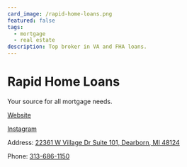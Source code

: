 ```yaml
---
card_image: /rapid-home-loans.png
featured: false
tags:
  - mortgage
  - real estate
description: Top broker in VA and FHA loans.
---
```


# Rapid Home Loans

Your source for all mortgage needs.

[Website](https://rapidhomeloans.com/)

[Instagram](https://www.instagram.com/rapidhomeloans)

Address: [22361 W Village Dr Suite 101, Dearborn, MI 48124](https://maps.app.goo.gl/hbia56mxWphbT1Yy5)

Phone: [313-686-1150](tel:313-686-1150)
